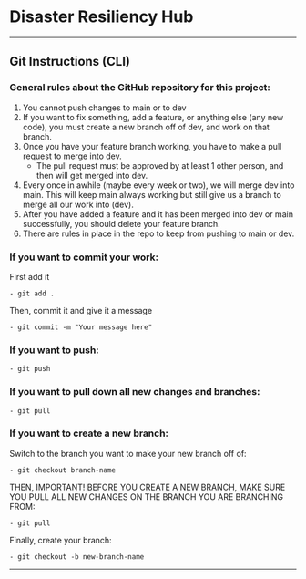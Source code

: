 # Disaster Resiliency Hub
---

## Git Instructions (CLI)

### General rules about the GitHub repository for this project:

1. You cannot push changes to main or to dev
2. If you want to fix something, add a feature, or anything else (any new code),
   you must create a new branch off of dev, and work on that branch.
3. Once you have your feature branch working, you have to make a pull request to merge into dev.
    - The pull request must be approved by at least 1 other person, and then will get merged into dev.
4. Every once in awhile (maybe every week or two), we will merge dev into main. This will keep main always working
   but still give us a branch to merge all our work into (dev).
5. After you have added a feature and it has been merged into dev or main successfully, you should delete your
   feature branch.
6. There are rules in place in the repo to keep from pushing to main or dev.

### If you want to commit your work:

First add it

    - git add .
    
Then, commit it and give it a message

    - git commit -m "Your message here"

### If you want to push:

    - git push

### If you want to pull down all new changes and branches:

    - git pull

### If you want to create a new branch:

Switch to the branch you want to make your new branch off of:

    - git checkout branch-name
THEN, IMPORTANT! BEFORE YOU CREATE A NEW BRANCH, MAKE SURE YOU PULL ALL NEW CHANGES 
ON THE BRANCH YOU ARE BRANCHING FROM:

    - git pull
Finally, create your branch:

    - git checkout -b new-branch-name

---
